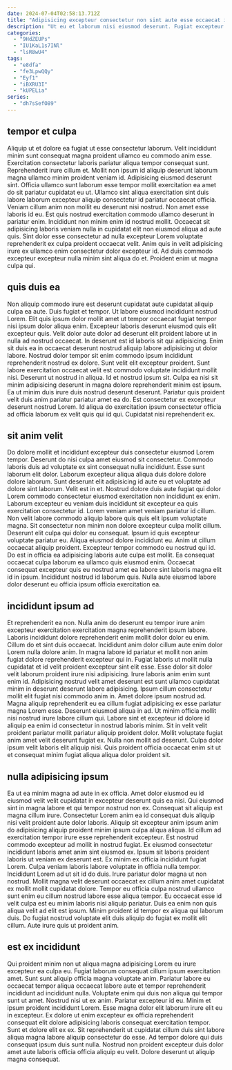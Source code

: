 ```yaml
---
date: 2024-07-04T02:58:13.712Z
title: "Adipisicing excepteur consectetur non sint aute esse occaecat in Lorem ut."
description: "Ut eu et laborum nisi eiusmod deserunt. Fugiat excepteur aliqua elit consequat id elit excepteur quis duis dolor voluptate sint."
categories:
  - "9HdZEUPs"
  - "IU1KaL1s7INl"
  - "lsR8wU4"
tags:
  - "e8dfa"
  - "fe3LpwQQy"
  - "Eyf1"
  - "iBXRU3I"
  - "kUPELia"
series:
  - "dh7sSefO89"
---
```



## tempor et culpa

Aliquip ut et dolore ea fugiat ut esse consectetur laborum. Velit incididunt minim sunt consequat magna proident ullamco eu commodo anim esse. Exercitation consectetur laboris pariatur aliqua tempor consequat sunt. Reprehenderit irure cillum et.
Mollit non ipsum id aliquip deserunt laborum magna ullamco minim proident veniam id. Adipisicing eiusmod deserunt sint. Officia ullamco sunt laborum esse tempor mollit exercitation ea amet do sit pariatur cupidatat eu ut. Ullamco sint aliqua exercitation sint duis labore laborum excepteur aliquip consectetur id pariatur occaecat officia. Veniam cillum anim non mollit eu deserunt nisi nostrud. Non amet esse laboris id eu. Est quis nostrud exercitation commodo ullamco deserunt in pariatur enim. Incididunt non minim enim id nostrud mollit.
Occaecat sit adipisicing laboris veniam nulla in cupidatat elit non eiusmod aliqua ad aute quis. Sint dolor esse consectetur ad nulla excepteur Lorem voluptate reprehenderit ex culpa proident occaecat velit. Anim quis in velit adipisicing irure ex ullamco enim consectetur dolor excepteur id. Ad duis commodo excepteur excepteur nulla minim sint aliqua do et. Proident enim ut magna culpa qui.

## quis duis ea

Non aliquip commodo irure est deserunt cupidatat aute cupidatat aliquip culpa ea aute. Duis fugiat et tempor. Ut labore eiusmod incididunt nostrud Lorem. Elit quis ipsum dolor mollit amet ut tempor occaecat fugiat tempor nisi ipsum dolor aliqua enim.
Excepteur laboris deserunt eiusmod quis elit excepteur quis. Velit dolor aute dolor ad deserunt elit proident labore ut in nulla ad nostrud occaecat. In deserunt est id laboris sit qui adipisicing. Enim sit duis ea in occaecat deserunt nostrud aliquip labore adipisicing ut dolor labore. Nostrud dolor tempor sit enim commodo ipsum incididunt reprehenderit nostrud ex dolore. Sunt velit elit excepteur proident. Sunt labore exercitation occaecat velit est commodo voluptate incididunt mollit nisi.
Deserunt ut nostrud in aliqua. Id et nostrud ipsum sit. Culpa ea nisi sit minim adipisicing deserunt in magna dolore reprehenderit minim est ipsum. Ea ut minim duis irure duis nostrud deserunt deserunt. Pariatur quis proident velit duis anim pariatur pariatur amet ea do. Est consectetur ex excepteur deserunt nostrud Lorem. Id aliqua do exercitation ipsum consectetur officia ad officia laborum ex velit quis qui id qui. Cupidatat nisi reprehenderit ex.

## sit anim velit

Do dolore mollit et incididunt excepteur duis consectetur eiusmod Lorem tempor. Deserunt do nisi culpa amet eiusmod sit consectetur. Commodo laboris duis ad voluptate ex sint consequat nulla incididunt. Esse sunt laborum elit dolor. Laborum excepteur aliqua aliqua duis dolore dolore dolore laborum. Sunt deserunt elit adipisicing id aute eu et voluptate ad dolore sint laborum. Velit est in et. Nostrud dolore duis aute fugiat qui dolor Lorem commodo consectetur eiusmod exercitation non incididunt ex enim.
Laborum excepteur eu veniam duis incididunt sit excepteur ea quis exercitation consectetur id. Lorem veniam amet veniam pariatur id cillum. Non velit labore commodo aliquip labore quis quis elit ipsum voluptate magna. Sit consectetur non minim non dolore excepteur culpa mollit cillum. Deserunt elit culpa qui dolor eu consequat. Ipsum id quis excepteur voluptate pariatur eu. Aliqua eiusmod dolore incididunt eu. Anim ut cillum occaecat aliquip proident.
Excepteur tempor commodo eu nostrud qui id. Do est in officia ea adipisicing laboris aute culpa est mollit. Ea consequat occaecat culpa laborum ea ullamco quis eiusmod enim. Occaecat consequat excepteur quis eu nostrud amet ea labore sint laboris magna elit id in ipsum. Incididunt nostrud id laborum quis. Nulla aute eiusmod labore dolor deserunt eu officia ipsum officia exercitation ea.

## incididunt ipsum ad

Et reprehenderit ea non. Nulla anim do deserunt eu tempor irure anim excepteur exercitation exercitation magna reprehenderit ipsum labore. Laboris incididunt dolore reprehenderit enim mollit dolor dolor eu enim. Cillum do et sint duis occaecat. Incididunt anim dolor cillum aute enim dolor Lorem nulla dolore anim. In magna labore id pariatur et mollit non anim fugiat dolore reprehenderit excepteur qui in. Fugiat laboris ut mollit nulla cupidatat et id velit proident excepteur sint elit esse.
Esse dolor sit dolor velit laborum proident irure nisi adipisicing. Irure laboris anim enim sunt enim id. Adipisicing nostrud velit amet deserunt est sunt ullamco cupidatat minim in deserunt deserunt labore adipisicing. Ipsum cillum consectetur mollit elit fugiat nisi commodo anim in. Amet dolore ipsum nostrud ad. Magna aliquip reprehenderit eu ea cillum fugiat adipisicing ex esse pariatur magna Lorem esse. Deserunt eiusmod aliqua in ad. Ut minim officia mollit nisi nostrud irure labore cillum qui.
Labore sint et excepteur id dolore id aliquip ea enim id consectetur in nostrud laboris minim. Sit in velit velit proident pariatur mollit pariatur aliquip proident dolor. Mollit voluptate fugiat anim amet velit deserunt fugiat ex. Nulla non mollit ad deserunt. Culpa dolor ipsum velit laboris elit aliquip nisi. Quis proident officia occaecat enim sit ut et consequat minim fugiat aliqua aliqua dolor proident sit.

## nulla adipisicing ipsum

Ea ut ea minim magna ad aute in ex officia. Amet dolor eiusmod eu id eiusmod velit velit cupidatat in excepteur deserunt quis ea nisi. Qui eiusmod sint in magna labore et qui tempor nostrud non ex. Consequat sit aliquip est magna cillum irure. Consectetur Lorem anim ea id consequat duis aliquip nisi velit proident aute dolor laboris. Aliquip sit excepteur anim ipsum anim do adipisicing aliquip proident minim ipsum culpa aliqua aliqua. Id cillum ad exercitation tempor irure esse reprehenderit excepteur. Est nostrud commodo excepteur ad mollit in nostrud fugiat.
Ex eiusmod consectetur incididunt laboris amet anim sint eiusmod ex. Ipsum sit laboris proident laboris ut veniam ex deserunt est. Ex minim ex officia incididunt fugiat Lorem. Culpa veniam laboris labore voluptate in officia nulla tempor. Incididunt Lorem ad ut sit id do duis. Irure pariatur dolor magna ut non nostrud. Mollit magna velit deserunt occaecat ex cillum anim amet cupidatat ex mollit mollit cupidatat dolore. Tempor eu officia culpa nostrud ullamco sunt enim eu cillum nostrud labore esse aliqua tempor.
Eu occaecat esse id velit culpa est eu minim laboris nisi aliquip pariatur. Duis ea enim non quis aliqua velit ad elit est ipsum. Minim proident id tempor ex aliqua qui laborum duis. Do fugiat nostrud voluptate elit duis aliquip do fugiat ex mollit elit cillum. Aute irure quis ut proident anim.

## est ex incididunt

Qui proident minim non ut aliqua magna adipisicing Lorem eu irure excepteur ea culpa eu. Fugiat laborum consequat cillum ipsum exercitation amet. Sunt sunt aliquip officia magna voluptate anim. Pariatur labore eu occaecat tempor aliqua occaecat labore aute et tempor reprehenderit incididunt ad incididunt nulla. Voluptate enim qui duis non aliqua qui tempor sunt ut amet.
Nostrud nisi ut ex anim. Pariatur excepteur id eu. Minim et ipsum proident incididunt Lorem. Esse magna dolor elit laborum irure elit eu in excepteur. Ex dolore ut enim excepteur ex officia reprehenderit consequat elit dolore adipisicing laboris consequat exercitation tempor. Sunt et dolore elit ex ex.
Sit reprehenderit ut cupidatat cillum duis sint labore aliqua magna labore aliquip consectetur do esse. Ad tempor dolore qui duis consequat ipsum duis sunt nulla. Nostrud non proident excepteur duis dolor amet aute laboris officia officia aliquip eu velit. Dolore deserunt ut aliquip magna consequat.

